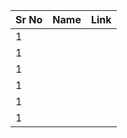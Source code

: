 | Sr No | Name                                                         | Link                                |
| ----- | ------------------------------------------------------------ | ----------------------------------- |
| 1     |               |      |
| 1     |               |      |
| 1     |               |      |
| 1     |               |      |
| 1     |               |      |
| 1     |               |      |

